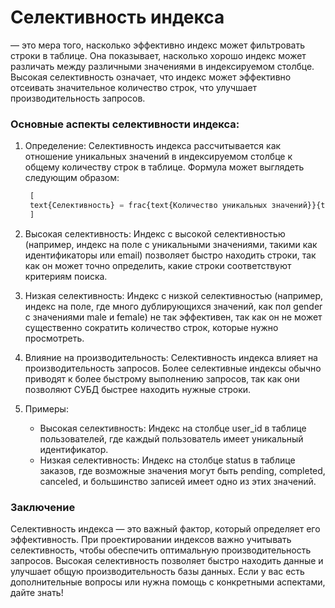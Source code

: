 # Селективность индекса 

— это мера того, насколько эффективно индекс может фильтровать строки в таблице. Она показывает, насколько хорошо индекс может различать между различными значениями в индексируемом столбце. Высокая селективность означает, что индекс может эффективно отсеивать значительное количество строк, что улучшает производительность запросов.

### Основные аспекты селективности индекса:

1. Определение: Селективность индекса рассчитывается как отношение уникальных значений в индексируемом столбце к общему количеству строк в таблице. Формула может выглядеть следующим образом:
   ```javascript
    [
    text{Селективность} = frac{text{Количество уникальных значений}}{text{Общее количество строк}}
    ]
    ```
   

2. Высокая селективность: Индекс с высокой селективностью (например, индекс на поле с уникальными значениями, такими как идентификаторы или email) позволяет быстро находить строки, так как он может точно определить, какие строки соответствуют критериям поиска.

3. Низкая селективность: Индекс с низкой селективностью (например, индекс на поле, где много дублирующихся значений, как пол gender с значениями male и female) не так эффективен, так как он не может существенно сократить количество строк, которые нужно просмотреть.

4. Влияние на производительность: Селективность индекса влияет на производительность запросов. Более селективные индексы обычно приводят к более быстрому выполнению запросов, так как они позволяют СУБД быстрее находить нужные строки.

5. Примеры:
    - Высокая селективность: Индекс на столбце user_id в таблице пользователей, где каждый пользователь имеет уникальный идентификатор.
    - Низкая селективность: Индекс на столбце status в таблице заказов, где возможные значения могут быть pending, completed, canceled, и большинство записей имеет одно из этих значений.

### Заключение

Селективность индекса — это важный фактор, который определяет его эффективность. При проектировании индексов важно учитывать селективность, чтобы обеспечить оптимальную производительность запросов. Высокая селективность позволяет быстро находить данные и улучшает общую производительность базы данных. Если у вас есть дополнительные вопросы или нужна помощь с конкретными аспектами, дайте знать!